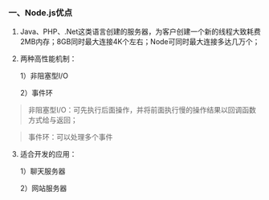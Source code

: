 

 

### 一、Node.js优点

1. Java、PHP、.Net这类语言创建的服务器，为客户创建一个新的线程大致耗费2MB内存；8GB同时最大连接4K个左右；Node可同时最大连接多达几万个；

2. 两种高性能机制：

   1）非阻塞型I/O

   2）事件环

> 非阻塞型I/O：可先执行后面操作，并将前面执行慢的操作结果以回调函数方式给与返回；

> 事件环：可以处理多个事件

3. 适合开发的应用： 

   1）聊天服务器

   2）网站服务器

 

 